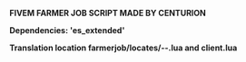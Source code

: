 **FIVEM FARMER JOB SCRIPT MADE BY CENTURION**

**Dependencies: 'es_extended'**

**Translation location farmerjob/locates/--.lua and client.lua**
